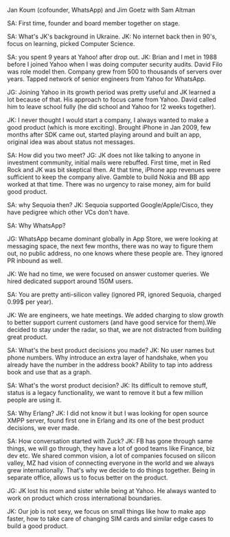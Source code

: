 Jan Koum (cofounder, WhatsApp) and Jim Goetz with Sam Altman

SA: First time, founder and board member together on stage.

SA: What's JK's background in Ukraine.
JK: No internet back then in 90's, focus on learning, picked Computer Science.

SA: you spent 9 years at Yahoo! after drop out.
JK: Brian and I met in 1988 before I joined Yahoo when I was doing computer security audits. David Filo was role model then. Company grew from 500 to thousands of servers over years. Tapped network of senior engineers from Yahoo for WhatsApp.

JG: Joining Yahoo in its growth period was pretty useful and JK learned a lot because of that. His approach to focus came from Yahoo. David called him to leave school fully (he did school and Yahoo for !2 weeks together).

JK: I never thought I would start a company, I always wanted to make a good product (which is more exciting). Brought iPhone in Jan 2009, few months after SDK came out, started playing around and built an app, original idea was about status not messages.

SA: How did you two meet?
JG: JK does not like talking to anyone in investment community, initial mails were rebuffed. First time, met in Red Rock and JK was bit skeptical then.
At that time, iPhone app revenues were sufficient to keep the company alive.
Gamble to build Nokia and BB app worked at that time.
There was no urgency to raise money, aim for build good product.

SA: why Sequoia then?
JK: Sequoia supported Google/Apple/Cisco, they have pedigree which other VCs don't have.

SA: Why WhatsApp?

JG: WhatsApp became dominant globally in App Store, we were looking at messaging space, the next 
few months, there was no way to figure them out, no public address, no one knows where these people are. They ignored PR inbound as well.

JK: We had no time, we were focused on answer customer queries. We hired dedicated support around 150M users.


SA: You are pretty anti-silicon valley (ignored PR, ignored Sequoia, charged 0.99$ per year).

JK: We are engineers, we hate meetings. We added charging to slow growth to better support current customers (and have good service for them).We decided to stay under the radar, so that, we are not distracted from building great product.

SA: What's the best product decisions you made?
JK: No user names but phone numbers. Why introduce an extra layer of handshake, when you already have the number in the address book?
Ability to tap into address book and use that as a graph.

SA: What's the worst product decision?
JK: Its difficult to remove stuff, status is a legacy functionality, we want to remove it but a few million people are using it.

SA: Why Erlang?
JK: I did not know it but I was looking for open source XMPP server, found first one in Erlang and its one of the best product decisions, we ever made.

SA: How conversation started with Zuck?
JK: FB has gone through same things, we will go through, they have a lot of good teams like Finance, biz dev etc. We shared common vision, a lot of companies focused on silicon valley, MZ had vision of connecting everyone in the world and we always grew internationally. That's why we decide to do things together. Being in separate office, allows us to focus better on the product.

JG: JK lost his mom and sister while being at Yahoo. He always wanted to work on product which cross international boundaries.

JK: Our job is not sexy, we focus on small things like how to make app faster, how to take care of changing SIM cards and similar edge cases to build a good product.


